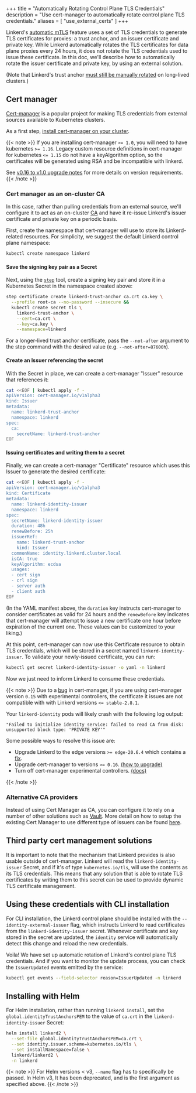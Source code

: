 +++
title = "Automatically Rotating Control Plane TLS Credentials"
description = "Use cert-manager to automatically rotate control plane TLS credentials."
aliases = [ "use_external_certs" ]
+++

Linkerd's [automatic mTLS](/2/features/automatic-mtls/) feature uses a set of
TLS credentials to generate TLS certificates for proxies: a trust anchor, and
an issuer certificate and private key. While Linkerd automatically rotates the
TLS certificates for data plane proxies every 24 hours, it does not rotate the
TLS credentials used to issue these certificate. In this doc, we'll describe
how to automatically rotate the issuer certificate and private key, by using
an external solution.

(Note that Linkerd's trust anchor [must still be manually
rotated](/2/tasks/manually-rotating-control-plane-tls-credentials/) on
long-lived clusters.)

## Cert manager

[Cert-manager](https://github.com/jetstack/cert-manager) is a popular project
for making TLS credentials from external sources available to Kubernetes
clusters.

As a first step, [install cert-manager on your
cluster](https://docs.cert-manager.io/en/latest/getting-started/install/kubernetes.html).

{{< note >}}
If you are installing cert-manager `>= 1.0`,
you will need to have kubernetes `>= 1.16`.
Legacy custom resource definitions in cert-manager for kubernetes `<= 1.15`
do not have a keyAlgorithm option,
so the certificates will be generated using RSA and be incompatible with linkerd.

See [v0.16 to v1.0 upgrade notes](https://cert-manager.io/docs/installation/upgrading/upgrading-0.16-1.0/)
for more details on version requirements.
{{< /note >}}

### Cert manager as an on-cluster CA

In this case, rather than pulling credentials from an external
source, we'll configure it to act as an on-cluster
[CA](https://en.wikipedia.org/wiki/Certificate_authority) and have it re-issue
Linkerd's issuer certificate and private key on a periodic basis.

First, create the namespace that cert-manager will use to store its
Linkerd-related resources. For simplicity, we suggest the default Linkerd
control plane namespace:

```bash
kubectl create namespace linkerd
```

#### Save the signing key pair as a Secret

Next, using the [`step`](https://smallstep.com/cli/) tool, create a signing key
pair and store it in a Kubernetes Secret in the namespace created above:

```bash
step certificate create linkerd-trust-anchor ca.crt ca.key \
  --profile root-ca --no-password --insecure &&
  kubectl create secret tls \
    linkerd-trust-anchor \
    --cert=ca.crt \
    --key=ca.key \
    --namespace=linkerd
```

For a longer-lived trust anchor certificate, pass the `--not-after` argument
to the step command with the desired value (e.g. `--not-after=87600h`).

#### Create an Issuer referencing the secret

With the Secret in place, we can create a cert-manager "Issuer" resource that
references it:

```bash
cat <<EOF | kubectl apply -f -
apiVersion: cert-manager.io/v1alpha3
kind: Issuer
metadata:
  name: linkerd-trust-anchor
  namespace: linkerd
spec:
  ca:
    secretName: linkerd-trust-anchor
EOF
```

#### Issuing certificates and writing them to a secret

Finally, we can create a cert-manager "Certificate" resource which uses this
Issuer to generate the desired certificate:

```bash
cat <<EOF | kubectl apply -f -
apiVersion: cert-manager.io/v1alpha3
kind: Certificate
metadata:
  name: linkerd-identity-issuer
  namespace: linkerd
spec:
  secretName: linkerd-identity-issuer
  duration: 48h
  renewBefore: 25h
  issuerRef:
    name: linkerd-trust-anchor
    kind: Issuer
  commonName: identity.linkerd.cluster.local
  isCA: true
  keyAlgorithm: ecdsa
  usages:
  - cert sign
  - crl sign
  - server auth
  - client auth
EOF
```

(In the YAML manifest above, the `duration` key instructs cert-manager to
consider certificates as valid for 24 hours and the `renewBefore` key indicates
that cert-manager will attempt to issue a new certificate one hour before
expiration of the current one. These values can be customized to your liking.)

At this point, cert-manager can now use this Certificate resource to obtain TLS
credentials, which will be stored in a secret named `linkerd-identity-issuer`.
To validate your newly-issued certificate, you can run:

```bash
kubectl get secret linkerd-identity-issuer -o yaml -n linkerd
```

Now we just need to inform Linkerd to consume these credentials.

{{< note >}}
Due to a [bug](https://github.com/jetstack/cert-manager/issues/2942) in
cert-manager, if you are using cert-manager version `0.15` with experimental
controllers, the certificate it issues are not compatible with with Linkerd
versions `<= stable-2.8.1`.

Your `linkerd-identity` pods will likely crash with the following log output:

```log
"Failed to initialize identity service: failed to read CA from disk:
unsupported block type: 'PRIVATE KEY'"
```

Some possible ways to resolve this issue are:

- Upgrade Linkerd to the edge versions `>= edge-20.6.4` which contains
a [fix](https://github.com/linkerd/linkerd2/pull/4597/).
- Upgrade cert-manager to versions `>= 0.16`.
  [(how to upgrade)](https://cert-manager.io/docs/installation/upgrading/upgrading-0.15-0.16/)
- Turn off cert-manager experimental controllers.
  [(docs)](https://cert-manager.io/docs/release-notes/release-notes-0.15/#using-the-experimental-controllers)

{{< /note >}}

### Alternative CA providers

Instead of using Cert Manager as CA, you can configure it to rely on a number
of other solutions such as [Vault](https://www.vaultproject.io). More detail on
how to setup the existing Cert Manager to use different type of issuers
can be found [here](https://cert-manager.io/docs/configuration/vault/).

## Third party cert management solutions

It is important to note that the mechanism that Linkerd provides is also
usable outside of cert-manager. Linkerd will read the `linkerd-identity-issuer`
Secret, and if it's of type `kubernetes.io/tls`, will use the contents as its
TLS credentials. This means that any solution that is able to rotate TLS
certificates by writing them to this secret can be used to provide dynamic
TLS certificate management.

## Using these credentials with CLI installation

For CLI installation, the Linkerd control plane should be installed with the
`--identity-external-issuer` flag, which instructs Linkerd to read certificates
from the `linkerd-identity-issuer` secret. Whenever certificate and key stored
in the secret are updated, the `identity` service will automatically detect
this change and reload the new credentials.

Voila! We have set up automatic rotation of Linkerd's control plane TLS
credentials. And if you want to monitor the update process, you can check the
`IssuerUpdated` events emitted by the service:

```bash
kubectl get events --field-selector reason=IssuerUpdated -n linkerd
```

## Installing with Helm

For Helm installation, rather than running `linkerd install`, set the
`global.identityTrustAnchorsPEM` to the value of `ca.crt` in the
`linkerd-identity-issuer` Secret:

```bash
helm install linkerd2 \
  --set-file global.identityTrustAnchorsPEM=ca.crt \
  --set identity.issuer.scheme=kubernetes.io/tls \
  --set installNamespace=false \
  linkerd/linkerd2 \
  -n linkerd
```

{{< note >}}
For Helm versions < v3, `--name` flag has to specifically be passed.
In Helm v3, It has been deprecated, and is the first argument as
 specified above.
{{< /note >}}

